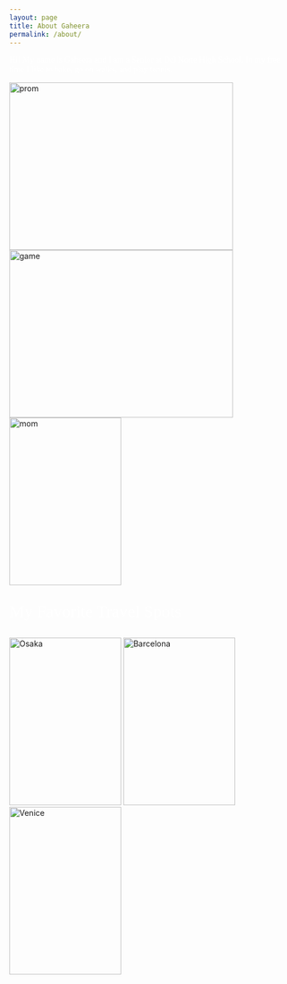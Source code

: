 ```yaml
---
layout: page
title: About Gaheera
permalink: /about/
---
```

<html>
<body>
<p style="font-family: Abril Fatface; color:white; font-size:15px;">Hi! My name is Gaheera and I am a Senior at Del Norte High School. In my free time I like to bake, go on walks, and play tennis.</p>

<img src="https://phx02pap003files.storage.live.com/y4mepEDEYIVvIAOVxeA-xqzCRC77IUSr-zQ_q0d4gvXGKSLj4fseMn_EV7iU6Zkb25c1bgD-0OeEUgO7X_oz3qH5oUOdm46kqWjaZtPnxfZU443z8h1rterMWLVvBWlRwcaotawpqT3fp1pWZPvJZIHVb8w7PJJkkWxUFJZ-uCD2e1u2SmskAgRfl7hZVymHc1_pNxfxZUkKvf1urgExkmZAI50eqZ4Cfit4P28I4devlQ?encodeFailures=1&width=1572&height=1179" alt="prom" style="width:400px;height:300px;">

<img src="https://phx02pap003files.storage.live.com/y4mo2gT-VfVG9jqEQ-4ZSInad1GAAyr5qcmIrzaIAb-_x2VmRCCPfAuGD81gEmmojSmohXNRoizItbgfBG--dIgwZe7vrOJZIIJ0rCE5oDkdTNqYMyiSsTLHrx8hh-xKyLs2H7d-w6R7-8ggj7BjzIJ_FGlYLTLHqyQEP9JMhQPTwlG6XRSVUNrg2xdmEQZXcGSN-oFjSjIkubHQBOxSLpKiTSaH36dSEUHMWL6n2bhZD0?encodeFailures=1&width=1572&height=1179" alt="game" style="width:400px;height:300px;">

<img src="https://phx02pap003files.storage.live.com/y4meFaMGT3Pk9xBjVXWi3SYocv6UBCD5WhZIb1hpkbcjaw9OxH2MKLWpXQ_ZYWctM9ZnmkrLpMDhBfxJAMXT2gTK7qwTk1-HWYjDtmh9XWdIGucHd1T_DTyPnE6rZfE-nsmY4bD8_0O1wJk2Q80j8tqzo57Fp_APHwI_k2NQj-HpdlW0TCiznOrTHJZvdbCneVgg9e4Xtp7ig6O-3vhdomjJbBEgVlNXYji1vsubwX05wU?encodeFailures=1&width=827&height=1179" alt="mom" style="width:200px;height:300px;">

<div>
<div>

<div>

<p style="font-family: Abril Fatface; color:white; font-size:30px;">My Favorite Travel Spots</p>

<img src="https://dm2pap090files.storage.live.com/y4mylQhyCyv4GmyhHOkCSd9BfwWWdy2_50Q_FxgLblEiOjmZflrb_KCvZOu1ogIzNxwEb2nhMt-yHqY9OKSAxEjgM0A9LkS-e6Hpw6gQVqW0VvJXHt-KjiuHY0AaoPqhMBZhjLv-RjmprW3vEf3qqiaEeeoEr0wllb3czVWgDiHMCQXAoM5KBwRJetEWs8npJ9DXaPWSF0XSILwBFt0ZUkJJy889auj2OkfrolyKTzkgJw?encodeFailures=1&width=768&height=1024" alt="Osaka" style="width:200px;height:300px;">

<img src="https://phx02pap003files.storage.live.com/y4mtfYzrfZNRRoMTVwtPjjCEvL8wqp9vqKmU5kfbIL2cFwEpq6KLNjoWiEaMV-nra0-8-ISsPwJ4LvBWjm7CjysGOTo7ZEeLe9414DRfJ0rhjolG1LaIJhmadvS3YBMbl2GJBQc2GEXmx1felb5HAkVyruZyJO-8dQ2og9UNjQdsMCwPNnVDYK6mVcB9SjM0DwAneKHKuN00FvKTOA28TLv3s7F_CqcHpe_RZGYVHTzkfk?encodeFailures=1&width=884&height=1179" alt="Barcelona" style="width:200px;height:300px;">

<img src="https://sjc04pap002files.storage.live.com/y4mwzJym2w7CyIwSggcxZAAb0i2pcycrv9xNMbsMWLW20CFeemapv9ZZys0xF5LLmnWO-k7HtgBYIRxLNpQoGUoQeqnZ3kvz1lc1vMLB8UL8xCtwG_1uT5bnznOkPGjMz3qQbfcAi7cKIMCGwbIjoP_fYvhbLslv5-0M56WW9PdiFzAxTB3Lc3hhVPkhFpA3NTGEk0bi_hhkPYZXW7rjDIivlgW6f0hauZnSkUl8CxioSo?encodeFailures=1&width=768&height=1024" alt="Venice" style="width:200px;height:300px;">
